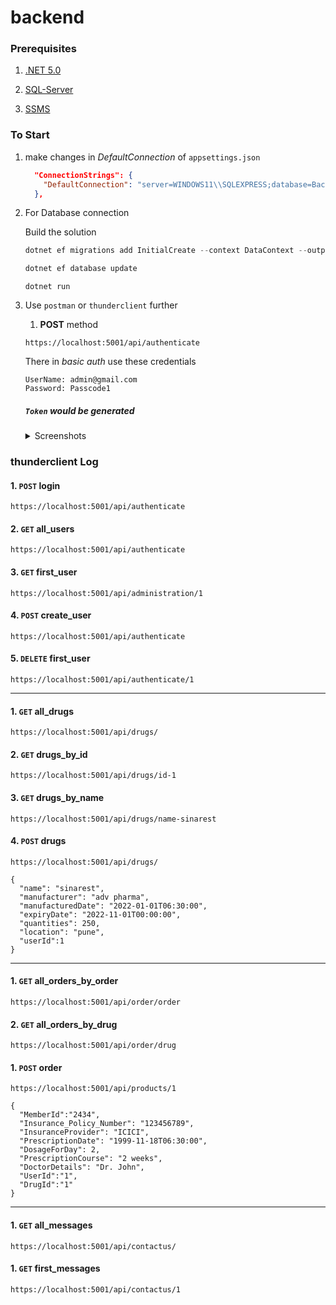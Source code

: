 # backend

### Prerequisites

1. [.NET 5.0](https://dotnet.microsoft.com/en-us/download/dotnet/5.0#:~:text=May%2010%2C%202022-,Build%20apps%20%2D%20SDK,-Tooltip%3A%20Do%20you)

2. [SQL-Server](https://docs.microsoft.com/en-us/sql/ssms/download-sql-server-management-studio-ssms?view=sql-server-ver16#:~:text=Free%20Download%20for%20SQL%20Server%20Management%20Studio%20(SSMS)%2018.12.1)

3. [SSMS](https://www.microsoft.com/en-in/sql-server/sql-server-downloads#:~:text=Download%20now-,Express,-SQL%20Server%202019)

### To Start 

1. make changes in *DefaultConnection* of `appsettings.json` 
    ```json
      "ConnectionStrings": {
        "DefaultConnection": "server=WINDOWS11\\SQLEXPRESS;database=Backend;trusted_connection=true;"
      },
    ```

2. For Database connection 

    Build the solution

    ```powershell
    dotnet ef migrations add InitialCreate --context DataContext --output-dir Migrations
    ```

    ```powershell
    dotnet ef database update
    ```

    ```             
    dotnet run
    ```

3. Use `postman` or `thunderclient` further
    
    1. **POST** method
    
    ```
    https://localhost:5001/api/authenticate
    ```

    There in *basic auth* use these credentials

    ```http
    UserName: admin@gmail.com
    Password: Passcode1
    ```

    ##### `Token` would be generated

    <details>
    <summary>Screenshots</summary>
    <img  src="https://user-images.githubusercontent.com/76637730/185432139-1499ed0d-742e-49b5-871c-08b974b9127e.png"> <br>       
    Response <br> 
    <img  src="https://user-images.githubusercontent.com/76637730/185439279-51db7471-c966-4dcb-bfb0-5f64e4cb1eac.png"> 
    </details>

### thunderclient Log

  #### 1. `POST` login
```
https://localhost:5001/api/authenticate
```

  #### 2. `GET` all_users
```
https://localhost:5001/api/authenticate
```

  #### 3. `GET` first_user
```
https://localhost:5001/api/administration/1
```

  #### 4. `POST` create_user
```
https://localhost:5001/api/authenticate
```

  #### 5. `DELETE` first_user
```
https://localhost:5001/api/authenticate/1
```

---

  #### 1. `GET` all_drugs
```
https://localhost:5001/api/drugs/
```

  #### 2. `GET` drugs_by_id
```
https://localhost:5001/api/drugs/id-1
```

  #### 3. `GET` drugs_by_name
```
https://localhost:5001/api/drugs/name-sinarest
```

  #### 4. `POST` drugs
```
https://localhost:5001/api/drugs/
```
```http
{
  "name": "sinarest",
  "manufacturer": "adv pharma",
  "manufacturedDate": "2022-01-01T06:30:00",
  "expiryDate": "2022-11-01T00:00:00",
  "quantities": 250,
  "location": "pune",
  "userId":1
}
```

---

  #### 1. `GET` all_orders_by_order
```
https://localhost:5001/api/order/order
```

  #### 2. `GET` all_orders_by_drug
```
https://localhost:5001/api/order/drug
```

  #### 1. `POST` order
```
https://localhost:5001/api/products/1
```
```http
{
  "MemberId":"2434",
  "Insurance_Policy_Number": "123456789",
  "InsuranceProvider": "ICICI",
  "PrescriptionDate": "1999-11-18T06:30:00",
  "DosageForDay": 2,
  "PrescriptionCourse": "2 weeks",
  "DoctorDetails": "Dr. John",
  "UserId":"1",
  "DrugId":"1"
}
```

---

  #### 1. `GET` all_messages
```
https://localhost:5001/api/contactus/
```

  #### 1. `GET` first_messages
```
https://localhost:5001/api/contactus/1
```